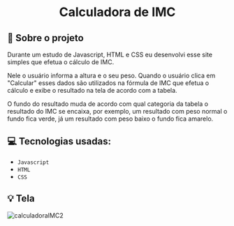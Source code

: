 <h1 align="center">
  Calculadora de IMC
</h1>


## :rocket: Sobre o projeto

Durante um estudo de Javascript, HTML e CSS eu desenvolvi esse site simples que efetua o cálculo de IMC.

Nele o usuário informa a altura e o seu peso. 
Quando o usuário clica em "Calcular" esses dados são utilizados na fórmula de IMC que efetua o cálculo e exibe o resultado na tela de acordo com a tabela. 

O fundo do resultado muda de acordo com qual categoria da tabela o resultado do IMC se encaixa, por exemplo, um resultado com peso normal o fundo fica verde, já um resultado com peso baixo o fundo fica amarelo.

## :computer: Tecnologias usadas:

- `Javascript`
- `HTML`
- `CSS`


## :bulb: Tela

![calculadoraIMC2](https://user-images.githubusercontent.com/23708544/86859669-85783b80-c099-11ea-8c4c-4ed1dd368f41.png)
